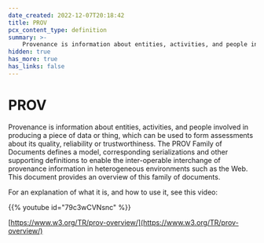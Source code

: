 ```yaml
---
date_created: 2022-12-07T20:18:42
title: PROV
pcx_content_type: definition
summary: >-
    Provenance is information about entities, activities, and people involved in producing a piece of data or thing, which can be used to form assessments about its quality, reliability or trustworthiness. The PROV Family of Documents defines a model, corresponding serializations and other supporting definitions to enable the inter-operable interchange of provenance information in heterogeneous environments such as the Web. This document provides an overview of this family of documents.
hidden: true
has_more: true
has_links: false
---
```


# PROV

Provenance is information about entities, activities, and people involved in producing a piece of data or thing, which can be used to form assessments about its quality, reliability or trustworthiness. The PROV Family of Documents defines a model, corresponding serializations and other supporting definitions to enable the inter-operable interchange of provenance information in heterogeneous environments such as the Web. This document provides an overview of this family of documents.

For an explanation of what it is, and how to use it, see this video:

{{% youtube id="79c3wCVNsnc" %}}

[https://www.w3.org/TR/prov-overview/](https://www.w3.org/TR/prov-overview/)
